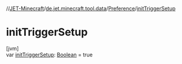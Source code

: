 //[JET-Minecraft](../../../index.md)/[de.jet.minecraft.tool.data](../index.md)/[Preference](index.md)/[initTriggerSetup](init-trigger-setup.md)

# initTriggerSetup

[jvm]\
var [initTriggerSetup](init-trigger-setup.md): [Boolean](https://kotlinlang.org/api/latest/jvm/stdlib/kotlin/-boolean/index.html) = true
